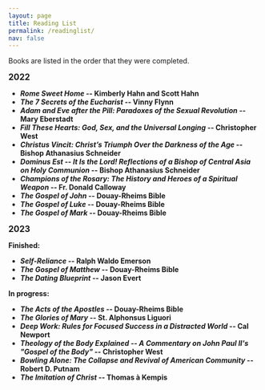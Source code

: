 ```yaml
---
layout: page
title: Reading List
permalink: /readinglist/
nav: false
---
```


Books are listed in the order that they were completed.

<b><big>2022</big><b>

- *Rome Sweet Home* -- Kimberly Hahn and Scott Hahn
- *The 7 Secrets of the Eucharist* -- Vinny Flynn
- *Adam and Eve after the Pill: Paradoxes of the Sexual Revolution* -- Mary Eberstadt
- *Fill These Hearts: God, Sex, and the Universal Longing* -- Christopher West
- *Christus Vincit: Christ’s Triumph Over the Darkness of the Age* -- Bishop Athanasius Schneider
- *Dominus Est -- It Is the Lord! Reflections of a Bishop of Central Asia on Holy Communion* -- Bishop Athanasius Schneider
- *Champions of the Rosary: The History and Heroes of a Spiritual Weapon* -- Fr. Donald Calloway
- *The Gospel of John* -- Douay-Rheims Bible
- *The Gospel of Luke* -- Douay-Rheims Bible
- *The Gospel of Mark* -- Douay-Rheims Bible

<b><big>2023</big><b>

<b>Finished:<b>

- *Self-Reliance* -- Ralph Waldo Emerson
- *The Gospel of Matthew* -- Douay-Rheims Bible
- *The Dating Blueprint* -- Jason Evert

<b>In progress:<b>

- *The Acts of the Apostles* -- Douay-Rheims Bible
- *The Glories of Mary* -- St. Alphonsus Liguori
- *Deep Work: Rules for Focused Success in a Distracted World* -- Cal Newport
- *Theology of the Body Explained -- A Commentary on John Paul II's "Gospel of the Body"* -- Christopher West
- *Bowling Alone: The Collapse and Revival of American Community* -- Robert D. Putnam
- *The Imitation of Christ* -- Thomas à Kempis
